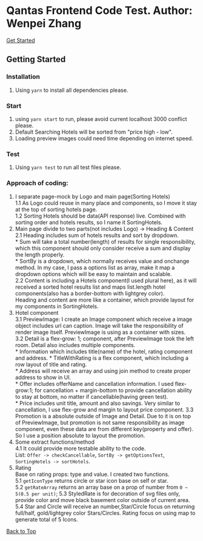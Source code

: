 # Qantas Frontend Code Test. Author: Wenpei Zhang<span id="top"></span>

[Get Started](#start) 


## Getting Started <span id="start"></span>    
### Installation    
1. Using `yarn` to install all dependencies please.    
### Start    
1. using ` yarn start ` to run, please avoid current localhost 3000 conflict please.    
2. Default Searching Hotels will be sorted from "price high - low".    
3. Loading preview images could need time depending on internet speed.    
### Test    
1. Using ` yarn test ` to run all test files please.    


### Approach of coding:    
1. I separate page-mock by Logo and main page(Sorting Hotels)    
    1.1 As Logo could reuse in many place and components, so I move it stay at the top of sorting hotels page.    
    1.2 Sorting Hotels should be data(API response) live. Combined with sorting order and hotels results, so I name it SortingHotels.    
2. Main page divide to two parts(not includes Logo) -> Heading & Content    
    2.1 Heading includes sum of hotels results and sort by dropdown.    
        * Sum will take a total number(length) of results for single responsibility, which this component should only consider receive a sum and display the length properly.    
        * SortBy is a dropdown, which normally receives value and onchange method. In my case, I pass a options list as array, make it map a dropdown options which will be easy to maintain and scalable.    
    2.2 Content is including a Hotels component(I used plural here), as it will received a sorted hotel results list and maps list.length hotel components(also has a border-bottom with lightgrey color).    
    Heading and content are more like a container, which provide layout for my components in SortingHotels.    
3. Hotel component    
    3.1 PreviewImage: I create an Image component which receive a image object includes url can caption. Image will take the responsibility of render image itself. PreviewImage is using as a container with sizes.    
    3.2 Detail is a flex-grow: 1; component, after PreviewImage took the left room. Detail also includes multiple components.    
        * Information which includes title(name) of the hotel, rating component and address.
            * TitleWithRating is a flex component, which including a row layout of title and rating.    
            * Address will receive an array and using join method to create proper address to show in UI.    
        * Offer includes offerName and cancellation information. I used flex-grow:1; for cancellation + margin-bottom to provide cancellation ability to stay at bottom, no matter if cancellable(having green test).    
        * Price includes unit title, amount and also savings. Very similar to cancellation, I use flex-grow and margin to layout price component.
    3.3 Promotion is a absolute outside of Image and Detail. Due to it is on top of PreviewImage, but promotion is not same responsibility as image component, even these data are from different key(property and offer). So I use a position absolute to layout the promotion.    
4. Some extract functions/method    
    4.1 It could provide more testable ability to the code.    
    List: `Offer -> checkCancellable`, `SortBy -> getOptionsText`, `SortingHotels -> sortHotels`.    
5. Rating    
    Base on rating props: type and value. I created two functions.    
    5.1 `getIconType` returns circle or star icon base on self or star.    
    5.2 `getRateArray` returns an array base on a prop of number from `0 ~ 5(0.5 per unit)`;
    5.3 StyledRate is for decoration of svg files only, provide color and move black basement color outside of current area.    
    5.4 Star and Circle will receive an number,Star/Circle focus on returning full/half, gold/lightgrey color Stars/Circles. Rating focus on using map to generate total of 5 Icons.


[Back to Top](#top)
